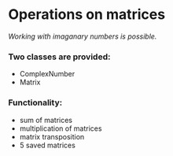 # Operations on matrices
_Working with imaganary numbers is possible._

### Two classes are provided:
- ComplexNumber
- Matrix

### Functionality:
- sum of matrices
- multiplication of matrices
- matrix transposition
- 5 saved matrices

